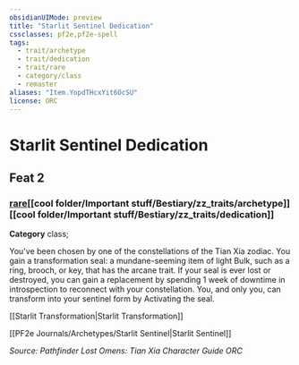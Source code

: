 ```yaml
---
obsidianUIMode: preview
title: "Starlit Sentinel Dedication"
cssclasses: pf2e,pf2e-spell
tags:
  - trait/archetype
  - trait/dedication
  - trait/rare
  - category/class
  - remaster
aliases: "Item.YopdTHcxYit6OcSU"
license: ORC
---
```

# Starlit Sentinel Dedication
## Feat 2
### [rare](cool%20folder/Important%20stuff/Bestiary/zz_traits/rare.md "Rare Rarity Trait")[[cool folder/Important stuff/Bestiary/zz_traits/archetype]][[cool folder/Important stuff/Bestiary/zz_traits/dedication]]

**Category** class; 




You've been chosen by one of the constellations of the Tian Xia zodiac. You gain a transformation seal: a mundane-seeming item of light Bulk, such as a ring, brooch, or key, that has the arcane trait. If your seal is ever lost or destroyed, you can gain a replacement by spending 1 week of downtime in introspection to reconnect with your constellation. You, and only you, can transform into your sentinel form by Activating the seal.

[[Starlit Transformation|Starlit Transformation]]

[[PF2e Journals/Archetypes/Starlit Sentinel|Starlit Sentinel]]

*Source: Pathfinder Lost Omens: Tian Xia Character Guide*
*ORC*